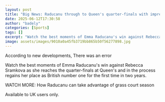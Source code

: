 ```yaml
---
layout: post
title: "Big News: Raducanu through to Queen's quarter-finals with impressive win"
date: 2025-06-12T17:30:58
author: "badely"
categories: [Sports]
tags: []
excerpt: "Watch the best moments of Emma Raducanu's win against Rebecca Sramkova as she reaches the quarter-finals at Queen's and in the process regains her pla"
image: assets/images/9010a0a45fb3719bb865b50f56277898.jpg
---
```


According to new developments, There was an error

Watch the best moments of Emma Raducanu's win against Rebecca Sramkova as she reaches the quarter-finals at Queen's and in the process regains her place as British number one for the first time in two years.

WATCH MORE: How Raducanu can take advantage of grass court season

Available to UK users only.

